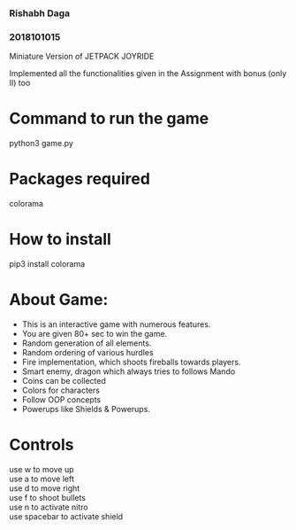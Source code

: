 ### Rishabh Daga
### 2018101015

Miniature Version of JETPACK JOYRIDE

Implemented all the functionalities given in the Assignment with bonus (only II) too

# Command to run the game

python3 game.py

# Packages required
colorama

# How to install
pip3 install colorama

# About Game:
* This is an interactive game with numerous features.
* You are given 80+ sec to win the game.
* Random generation of all elements.
* Random ordering of various hurdles
* Fire implementation, which shoots fireballs towards players.
* Smart enemy, dragon which always tries to follows Mando
* Coins can be collected
* Colors for characters
* Follow OOP concepts
* Powerups like Shields & Powerups.

# Controls
use w to move up  
use a to move left  
use d to move right  
use f to shoot bullets  
use n to activate nitro  
use spacebar to activate shield  
